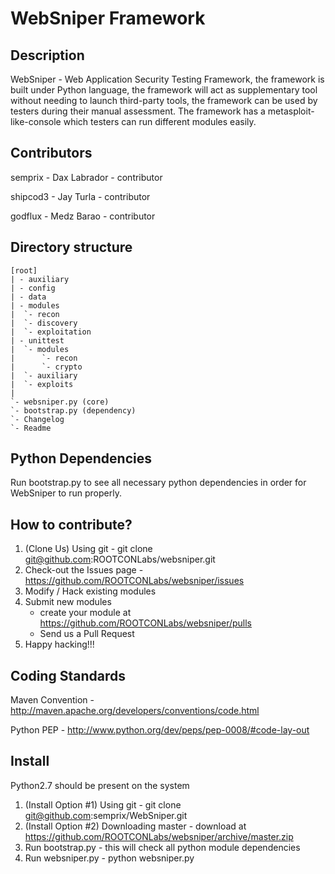 WebSniper Framework
=====================

Description
----------------
WebSniper - Web Application Security Testing Framework, the framework is built under Python language, the framework will act as supplementary tool without needing to launch third-party tools, the framework can be used by testers during their manual assessment. The framework has a metasploit-like-console which testers can run different modules easily.

Contributors
----------------

semprix - Dax Labrador - contributor

shipcod3 - Jay Turla - contributor

godflux - Medz Barao - contributor

Directory structure
-------------------

	[root]
	| - auxiliary
    | - config
    | - data
    | - modules
    |  `- recon
    |  `- discovery
    |  `- exploitation
    | - unittest
    |  `- modules
    |      `- recon
    |	   `- crypto
    |  `- auxiliary
    |  `- exploits
    |
    `- websniper.py (core)
    `- bootstrap.py (dependency)
	`- Changelog
	`- Readme

Python Dependencies
-------------------
Run bootstrap.py to see all necessary python dependencies in order for WebSniper to run properly.

How to contribute?
-------------------
1. (Clone Us) Using git - git clone git@github.com:ROOTCONLabs/websniper.git
2. Check-out the Issues page - https://github.com/ROOTCONLabs/websniper/issues
3. Modify / Hack existing modules
4. Submit new modules
    - create your module at https://github.com/ROOTCONLabs/websniper/pulls
    - Send us a Pull Request
5. Happy hacking!!!

Coding Standards
-------------------
Maven Convention - http://maven.apache.org/developers/conventions/code.html

Python PEP - http://www.python.org/dev/peps/pep-0008/#code-lay-out

Install
------------------

Python2.7 should be present on the system

1. (Install Option #1) Using git - git clone git@github.com:semprix/WebSniper.git
2. (Install Option #2) Downloading master - download at https://github.com/ROOTCONLabs/websniper/archive/master.zip
3. Run bootstrap.py - this will check all python module dependencies
4. Run websniper.py - python websniper.py
